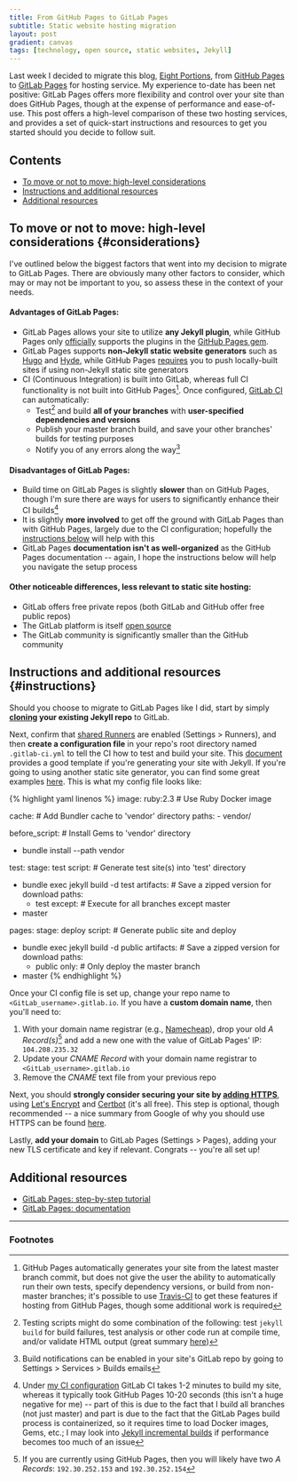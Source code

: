 ```yaml
---
title: From GitHub Pages to GitLab Pages
subtitle: Static website hosting migration
layout: post
gradient: canvas
tags: [technology, open source, static websites, Jekyll]
---
```


Last week I decided to migrate this blog, [Eight Portions](https://eightportions.com), from [GitHub Pages](https://pages.github.com/) to [GitLab Pages](https://pages.gitlab.io/) for hosting service. My experience to-date has been net positive: GitLab Pages offers more flexibility and control over your site than does GitHub Pages, though at the expense of performance and ease-of-use. This post offers a high-level comparison of these two hosting services, and provides a set of quick-start instructions and resources to get you started should you decide to follow suit.

## Contents

* [To move or not to move: high-level considerations](#considerations)
* [Instructions and additional resources](#instructions)
* [Additional resources](#additional-resources)

## To move or not to move: high-level considerations {#considerations}

I've outlined below the biggest factors that went into my decision to migrate to GitLab Pages. There are obviously many other factors to consider, which may or may not be important to you, so assess these in the context of your needs.

#### Advantages of GitLab Pages:
* GitLab Pages allows your site to utilize __any Jekyll plugin__, while GitHub Pages only [officially](https://help.github.com/articles/adding-jekyll-plugins-to-a-github-pages-site/) supports the plugins in the [GitHub Pages gem](https://github.com/github/pages-gem).
* GitLab Pages supports __non-Jekyll static website generators__ such as [Hugo](http://gohugo.io/) and [Hyde](http://hyde.github.io/), while GitHub Pages [requires](https://help.github.com/articles/using-a-static-site-generator-other-than-jekyll/) you to push locally-built sites if using non-Jekyll static site generators
* CI (Continuous Integration) is built into GitLab, whereas full CI functionality is not built into GitHub Pages[^1]. Once configured, [GitLab CI](https://about.gitlab.com/gitlab-ci/) can automatically:
  * Test[^2] and build __all of your branches__ with __user-specified dependencies and versions__
  * Publish your master branch build, and save your other branches' builds for testing purposes
  * Notify you of any errors along the way[^3]

#### Disadvantages of GitLab Pages:
* Build time on GitLab Pages is slightly __slower__ than on GitHub Pages, though I'm sure there are ways for users to significantly enhance their CI builds[^4]
* It is slightly __more involved__ to get off the ground with GitLab Pages than with GitHub Pages, largely due to the CI configuration; hopefully the [instructions below](#instructions) will help with this
* GitLab Pages __documentation isn't as well-organized__ as the GitHub Pages documentation -- again, I hope the instructions below will help you navigate the setup process

#### Other noticeable differences, less relevant to static site hosting:
* GitLab offers free private repos (both GitLab and GitHub offer free public repos)
* The GitLab platform is itself [open source](https://gitlab.com/gitlab-org/gitlab-ce)
* The GitLab community is significantly smaller than the GitHub community

## Instructions and additional resources {#instructions}

Should you choose to migrate to GitLab Pages like I did, start by simply __[cloning](http://docs.gitlab.com/ce/workflow/importing/import_projects_from_github.html) your existing Jekyll repo__ to GitLab.

Next, confirm that [shared Runners](https://about.gitlab.com/2016/04/05/shared-runners/) are enabled (Settings > Runners), and then  __create a configuration file__ in your repo's root directory named `.gitlab-ci.yml` to tell the CI how to test and build your site. This [document](https://gitlab.com/jekyll-themes/default-bundler/blob/master/README.md) provides a good template if you're generating your site with Jekyll. If you're going to using another static site generator, you can find some great examples [here](https://gitlab.com/groups/pages). This is what my config file looks like:

{% highlight yaml linenos %}
image: ruby:2.3  # Use Ruby Docker image

cache:  # Add Bundler cache to 'vendor' directory
  paths:
    - vendor/

before_script:  # Install Gems to 'vendor' directory
  - bundle install --path vendor

test:
  stage: test
  script:  # Generate test site(s) into 'test' directory
  - bundle exec jekyll build -d test
  artifacts:  # Save a zipped version for download
    paths:
    - test
  except:  # Execute for all branches except master
  - master

pages:
  stage: deploy
  script:  # Generate public site and deploy
  - bundle exec jekyll build -d public
  artifacts:  # Save a zipped version for download
    paths:
    - public
  only:  # Only deploy the master branch
  - master
{% endhighlight %}

Once your CI config file is set up, change your repo name to `<GitLab_username>.gitlab.io`. If you have a __custom domain name__, then you'll need to:

1. With your domain name registrar (e.g., [Namecheap](https://www.namecheap.com/)), drop your old _A Record(s)_[^5] and add a new one with the value of GitLab Pages' IP:	`104.208.235.32`
1. Update your _CNAME Record_ with your domain name registrar to `<GitLab_username>.gitlab.io`
1. Remove the _CNAME_ text file from your previous repo

Next, you should __strongly consider securing your site by [adding HTTPS](https://about.gitlab.com/2016/04/11/tutorial-securing-your-gitlab-pages-with-tls-and-letsencrypt/)__, using [Let's Encrypt](https://letsencrypt.org/) and [Certbot](https://certbot.eff.org/) (it's all free). This step is optional, though recommended -- a nice summary from Google of why you should use HTTPS can be found [here](https://developers.google.com/web/fundamentals/security/encrypt-in-transit/why-https?hl=en).

Lastly, __add your domain__ to GitLab Pages (Settings > Pages), adding your new TLS certificate and key if relevant. Congrats -- you're all set up!

## Additional resources

* [GitLab Pages: step-by-step tutorial](https://about.gitlab.com/2016/04/07/gitlab-pages-setup/)
* [GitLab Pages: documentation](http://docs.gitlab.com/ee/pages/README.html)

---

### Footnotes

[^1]: GitHub Pages automatically generates your site from the latest master branch commit, but does not give the user the ability to automatically run their own tests, specify dependency versions, or build from non-master branches; it's possible to use [Travis-CI](https://travis-ci.org/) to get these features if hosting from GitHub Pages, though some additional work is required
[^2]: Testing scripts might do some combination of the following: test `jekyll build` for build failures, test analysis or other code run at compile time, and/or validate HTML output (great summary [here](https://jekyllrb.com/docs/continuous-integration/#the-test-script))
[^3]: Build notifications can be enabled in your site's GitLab repo by going to Settings > Services > Builds emails
[^4]: Under [my CI configuration](https://gitlab.com/rtlee/rtlee.gitlab.io/blob/master/.gitlab-ci.yml) GitLab CI takes 1-2 minutes to build my site, whereas it typically took GitHub Pages 10-20 seconds (this isn't a huge negative for me) -- part of this is due to the fact that I build all branches (not just master) and part is due to the fact that the GitLab Pages build process is containerized, so it requires time to load Docker images, Gems, etc.; I may look into [Jekyll incremental builds](http://idratherbewriting.com/2015/11/04/jekyll-30-released-incremental-regeneration-rocks/) if performance becomes too much of an issue
[^5]: If you are currently using GitHub Pages, then you will likely have two _A Records_: `192.30.252.153` and `192.30.252.154`
